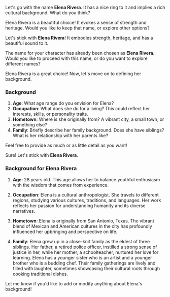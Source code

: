 
Let's go with the name **Elena Rivera**. It has a nice ring to it and implies a rich cultural background. What do you think?

Elena Rivera is a beautiful choice! It evokes a sense of strength and heritage. Would you like to keep that name, or explore other options?

Let's stick with **Elena Rivera**! It embodies strength, heritage, and has a beautiful sound to it.

The name for your character has already been chosen as **Elena Rivera**. Would you like to proceed with this name, or do you want to explore different names?

Elena Rivera is a great choice! Now, let's move on to defining her background. 

### Background
1. **Age**: What age range do you envision for Elena?
2. **Occupation**: What does she do for a living? This could reflect her interests, skills, or personality traits.
3. **Hometown**: Where is she originally from? A vibrant city, a small town, or something else?
4. **Family**: Briefly describe her family background. Does she have siblings? What is her relationship with her parents like?

Feel free to provide as much or as little detail as you want!

Sure! Let's stick with **Elena Rivera**. 

### Background for Elena Rivera

1. **Age**: 28 years old. This age allows her to balance youthful enthusiasm with the wisdom that comes from experience.
   
2. **Occupation**: Elena is a cultural anthropologist. She travels to different regions, studying various cultures, traditions, and languages. Her work reflects her passion for understanding humanity and its diverse narratives.

3. **Hometown**: Elena is originally from San Antonio, Texas. The vibrant blend of Mexican and American cultures in the city has profoundly influenced her upbringing and perspective on life.

4. **Family**: Elena grew up in a close-knit family as the eldest of three siblings. Her father, a retired police officer, instilled a strong sense of justice in her, while her mother, a schoolteacher, nurtured her love for learning. Elena has a younger sister who is an artist and a younger brother who is a budding chef. Their family gatherings are lively and filled with laughter, sometimes showcasing their cultural roots through cooking traditional dishes.

Let me know if you'd like to add or modify anything about Elena's background!
